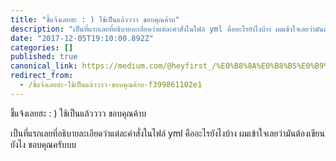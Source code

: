 ```yaml
---
title: "ชี้แจ้งเลยฮะ : ) ใช้เป็นแล้วววว ขอบคุณค้าบ"
description: "เป็นที่แรกเลยที่อธิบายละเอียดว่าแต่ละคำสั่งในไฟล์ yml คืออะไรยังไงบ้าง ผมเข้าใจเลยว่ามันต้องเขียนยังไง ขอบคุณครับบบ"
date: "2017-12-05T19:10:00.892Z"
categories: []
published: true
canonical_link: https://medium.com/@heyfirst_/%E0%B8%8A%E0%B8%B5%E0%B9%89%E0%B9%81%E0%B8%88%E0%B9%89%E0%B8%87%E0%B9%80%E0%B8%A5%E0%B8%A2%E0%B8%AE%E0%B8%B0-%E0%B9%83%E0%B8%8A%E0%B9%89%E0%B9%80%E0%B8%9B%E0%B9%87%E0%B8%99%E0%B9%81%E0%B8%A5%E0%B9%89%E0%B8%A7%E0%B8%A7%E0%B8%A7%E0%B8%A7-%E0%B8%82%E0%B8%AD%E0%B8%9A%E0%B8%84%E0%B8%B8%E0%B8%93%E0%B8%84%E0%B9%89%E0%B8%B2%E0%B8%9A-f399861102e1
redirect_from:
  - /ชี้แจ้งเลยฮะ-ใช้เป็นแล้วววว-ขอบคุณค้าบ-f399861102e1
---
```


ชี้แจ้งเลยฮะ : ) ใช้เป็นแล้วววว ขอบคุณค้าบ

เป็นที่แรกเลยที่อธิบายละเอียดว่าแต่ละคำสั่งในไฟล์ yml คืออะไรยังไงบ้าง ผมเข้าใจเลยว่ามันต้องเขียนยังไง ขอบคุณครับบบ
